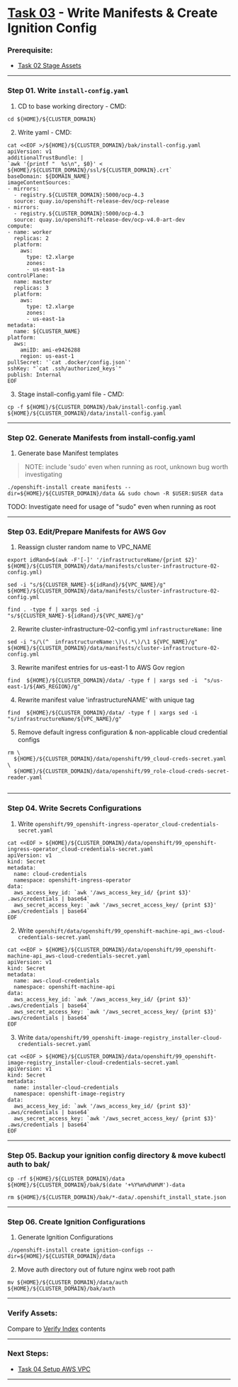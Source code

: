 # [Task 03](../tasks/manifests/) - Write Manifests & Create Ignition Config
### Prerequisite:
  + [Task 02 Stage Assets]    
---------------------------------------------------------------------------------
### Step 01\. Write `install-config.yaml`
  1. CD to base working directory - CMD: 
```
cd ${HOME}/${CLUSTER_DOMAIN}
```
  2. Write yaml - CMD: 
```
cat <<EOF >/${HOME}/${CLUSTER_DOMAIN}/bak/install-config.yaml
apiVersion: v1
additionalTrustBundle: |
`awk '{printf "  %s\n", $0}' < ${HOME}/${CLUSTER_DOMAIN}/ssl/${CLUSTER_DOMAIN}.crt`
baseDomain: ${DOMAIN_NAME}
imageContentSources:
- mirrors:
  - registry.${CLUSTER_DOMAIN}:5000/ocp-4.3
  source: quay.io/openshift-release-dev/ocp-release
- mirrors:
  - registry.${CLUSTER_DOMAIN}:5000/ocp-4.3
  source: quay.io/openshift-release-dev/ocp-v4.0-art-dev
compute:
- name: worker
  replicas: 2
  platform:
    aws:
      type: t2.xlarge
      zones:
      - us-east-1a
controlPlane:
  name: master
  replicas: 3
  platform:
    aws:
      type: t2.xlarge
      zones:
      - us-east-1a
metadata:
  name: ${CLUSTER_NAME}
platform:
  aws:
    amiID: ami-e9426288 
    region: us-east-1
pullSecret: '`cat .docker/config.json`'
sshKey: "`cat .ssh/authorized_keys`"
publish: Internal
EOF
```
  3. Stage install-config.yaml file - CMD: 
```
cp -f ${HOME}/${CLUSTER_DOMAIN}/bak/install-config.yaml ${HOME}/${CLUSTER_DOMAIN}/data/install-config.yaml
```
    
---------------------------------------------------------------------------------
### Step 02\. Generate Manifests from install-config.yaml
  1. Generate base Manifest templates
>   NOTE: include 'sudo' even when running as root, unknown bug worth investigating

```
./openshift-install create manifests --dir=${HOME}/${CLUSTER_DOMAIN}/data && sudo chown -R $USER:$USER data
```

TODO: Investigate need for usage of "sudo" even when running as root

---------------------------------------------------------------------------------
### Step 03\. Edit/Prepare Manifests for AWS Gov
  1. Reassign cluster random name to VPC\_NAME
```
export idRand=$(awk -F'[-]' '/infrastructureName/{print $2}' ${HOME}/${CLUSTER_DOMAIN}/data/manifests/cluster-infrastructure-02-config.yml)
```
```
sed -i "s/${CLUSTER_NAME}-${idRand}/${VPC_NAME}/g" ${HOME}/${CLUSTER_DOMAIN}/data/manifests/cluster-infrastructure-02-config.yml
```
```
find . -type f | xargs sed -i  "s/${CLUSTER_NAME}-${idRand}/${VPC_NAME}/g"
```
  2. Rewrite cluster-infrastructure-02-config.yml ` infrastructureName: ` line
```
sed -i "s/\(^  infrastructureName:\)\(.*\)/\1 ${VPC_NAME}/g" ${HOME}/${CLUSTER_DOMAIN}/data/manifests/cluster-infrastructure-02-config.yml
```
  3. Rewrite manifest entries for us-east-1 to AWS Gov region
```
find  ${HOME}/${CLUSTER_DOMAIN}/data/ -type f | xargs sed -i  "s/us-east-1/${AWS_REGION}/g"
```
  4. Rewrite manifest value 'infrastructureNAME' with unique tag
```
find  ${HOME}/${CLUSTER_DOMAIN}/data/ -type f | xargs sed -i  "s/infrastructureName/${VPC_NAME}/g"
```
  5. Remove default ingress configuration & non-applicable cloud credential configs
```
rm \
  ${HOME}/${CLUSTER_DOMAIN}/data/openshift/99_cloud-creds-secret.yaml \
  ${HOME}/${CLUSTER_DOMAIN}/data/openshift/99_role-cloud-creds-secret-reader.yaml
  
```

---------------------------------------------------------------------------------
### Step 04. Write Secrets Configurations
  1. Write `openshift/99_openshift-ingress-operator_cloud-credentials-secret.yaml`
```
cat <<EOF > ${HOME}/${CLUSTER_DOMAIN}/data/openshift/99_openshift-ingress-operator_cloud-credentials-secret.yaml
apiVersion: v1
kind: Secret
metadata:
  name: cloud-credentials
  namespace: openshift-ingress-operator
data:
  aws_access_key_id: `awk '/aws_access_key_id/ {print $3}' .aws/credentials | base64`
  aws_secret_access_key: `awk '/aws_secret_access_key/ {print $3}' .aws/credentials | base64`
EOF
```
  2. Write `openshift/data/openshift/99_openshift-machine-api_aws-cloud-credentials-secret.yaml`
```
cat <<EOF > ${HOME}/${CLUSTER_DOMAIN}/data/openshift/99_openshift-machine-api_aws-cloud-credentials-secret.yaml
apiVersion: v1
kind: Secret
metadata:
  name: aws-cloud-credentials
  namespace: openshift-machine-api
data:
  aws_access_key_id: `awk '/aws_access_key_id/ {print $3}' .aws/credentials | base64`
  aws_secret_access_key: `awk '/aws_secret_access_key/ {print $3}' .aws/credentials | base64`
EOF
```
  3. Write `data/openshift/99_openshift-image-registry_installer-cloud-credentials-secret.yaml`
```
cat <<EOF > ${HOME}/${CLUSTER_DOMAIN}/data/openshift/99_openshift-image-registry_installer-cloud-credentials-secret.yaml
apiVersion: v1
kind: Secret
metadata:
  name: installer-cloud-credentials
  namespace: openshift-image-registry
data:
  aws_access_key_id: `awk '/aws_access_key_id/ {print $3}' .aws/credentials | base64`
  aws_secret_access_key: `awk '/aws_secret_access_key/ {print $3}' .aws/credentials | base64`
EOF
```

---------------------------------------------------------------------------------
### Step 05. Backup your ignition config directory & move kubectl auth to bak/
```
cp -rf ${HOME}/${CLUSTER_DOMAIN}/data ${HOME}/${CLUSTER_DOMAIN}/bak/$(date '+%Y%m%d%H%M')-data
```
```
rm ${HOME}/${CLUSTER_DOMAIN}/bak/*-data/.openshift_install_state.json
```

---------------------------------------------------------------------------------
### Step 06. Create Ignition Configurations
  1. Generate Ignition Configurations

```
./openshift-install create ignition-configs --dir=${HOME}/${CLUSTER_DOMAIN}/data
```

  2. Move auth directory out of future nginx web root path
```
mv ${HOME}/${CLUSTER_DOMAIN}/data/auth ${HOME}/${CLUSTER_DOMAIN}/bak/auth
```

--------------------------------------------------------------------------------
### Verify Assets:    
  Compare to [Verify Index] contents    

--------------------------------------------------------------------------------
### Next Steps:
  + [Task 04 Setup AWS VPC]
--------------------------------------------------------------------------------
[Task 01 Prerequisites]:manual/01_Prerequisites.md
[Task 02 Stage Assets]:manual/02_StageAssets.md
[Task 03 Manifests & Ignition Config]:manual/03_ManifestIgnition.md
[Task 04 Setup AWS VPC]:manual/04_SetupVPC.md
[Task 05 Configure Route53 DNS]:manual/05_Route53DNS.md
[Task 06 Setup Target Groups]:manual/06_TargetGroups.md
[Task 07 Setup Load Balancers]:manual/07_LoadBalancers.md
[Task 08 Setup Security Groups]:manual/08_SecurityGroups.md
[Task 09 Setup IAM Roles]:manual/09_IAMRoles.md
[Task 10 Image Registry Instance]:manual/10_ImageRegistryInstance.md
[Task 11 Image Registry Mirror & Services]:manual/11_ImageRegistryServices.md
[Task 12 Build Nodes]:manual/12_BuildNodes.md
[Task 13 Deploy]:manual/13_Deploy.md
[Generate Self Signed Certificate]:../tasks/certificates/SelfSigned.md
[Generate Let's Encrypt Certificates]:../tasks/certificates/LetsEncrypt.md
[Acquire Organization Issued Certificates]:../tasks/certificates/OrganizationIssued.md
[Verify Index]:tasks/assets/index.txt
